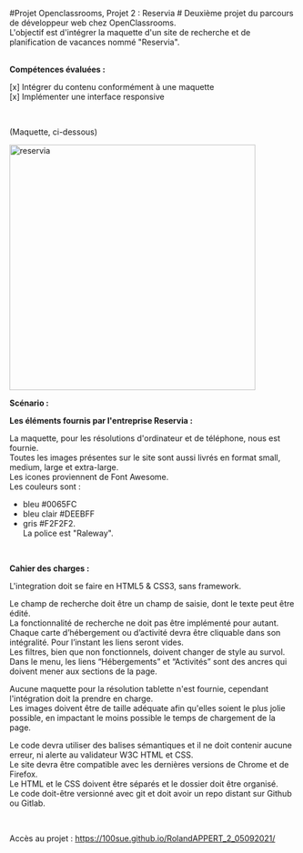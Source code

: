 #Projet Openclassrooms, Projet 2 : Reservia #
Deuxième projet du parcours de développeur web chez OpenClassrooms.<br>
L'objectif est d'intégrer la maquette d'un site de recherche et de planification de vacances nommé "Reservia".<br>
<br>

<strong>Compétences évaluées :</strong>

[x]  Intégrer du contenu conformément à une maquette<br>
[x]  Implémenter une interface responsive

<br>


(Maquette, ci-dessous)

<img width="432" alt="reservia" src="https://user-images.githubusercontent.com/90606431/136689066-5b6d4144-c507-4b99-823d-7f473aeeb7bd.png">


<strong>Scénario :</strong><br>

<strong>Les éléments fournis par l'entreprise Reservia :</strong><br>

La maquette, pour les résolutions d'ordinateur et de téléphone, nous est fournie.<br>
Toutes les images présentes sur le site sont aussi livrés en format small, medium, large et extra-large.<br>
Les icones proviennent de Font Awesome.<br>
Les couleurs sont :<br>
- bleu #0065FC<br> 
- bleu clair #DEEBFF <br>
- gris #F2F2F2.<br>
La police est "Raleway".<br>

<br>

<strong>Cahier des charges :</strong>

L'integration doit se faire en HTML5 & CSS3, sans framework.<br>

Le champ de recherche doit être un champ de saisie, dont le texte peut être édité.<br>
La fonctionnalité de recherche ne doit pas être implémenté pour autant.<br>
Chaque carte d’hébergement ou d’activité devra être cliquable dans son intégralité. Pour l’instant les liens seront vides.<br>
Les filtres, bien que non fonctionnels, doivent changer de style au survol.<br>
Dans le menu, les liens “Hébergements” et “Activités” sont des ancres qui doivent mener aux sections de la page.<br>

Aucune maquette pour la résolution tablette n'est fournie, cependant l'intégration doit la prendre en charge.<br>
Les images doivent être de taille adéquate afin qu'elles soient le plus jolie possible, en impactant le moins possible le temps de chargement de la page.<br>

Le code devra utiliser des balises sémantiques et il ne doit contenir aucune erreur, ni alerte au validateur W3C HTML et CSS.<br>
Le site devra être compatible avec les dernières versions de Chrome et de Firefox.<br>
Le HTML et le CSS doivent être séparés et le dossier doit être organisé.<br>
Le code doit-être versionné avec git et doit avoir un repo distant sur Github ou Gitlab.<br>

<br>

Accès au projet : https://100sue.github.io/RolandAPPERT_2_05092021/


